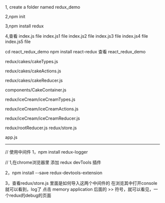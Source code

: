 1, create a folder named redux_demo

2,npm init

3,npm install redux

4,查看
index.js file
index.js1 file
index.js2 file
index.js3 file
index.js4 file
index.js5 file



cd react_redux_demo
npm install react-redux
查看 react_redux_demo



redux/cakes/cakeTypes.js

redux/cakes/cakeActions.js

redux/cakes/cakeReducer.js

components/CakeContainer.js

redux/iceCream/iceCreamTypes.js

redux/iceCream/iceCreamActions.js

redux/iceCream/iceCreamReducer.js

redux/rootReducer.js
redux/store.js

app.js


---------------------------------------------------------


// 使用中间件
 1，npm install redux-logger

//
1,在chrome浏览器里 添加 redux devTools 插件

2，npm install --save redux-devtools-extension

3，查看redux/store.js 里面是如何导入这两个中间件的
 在浏览其中打开console就可以看到，log了
 点击 memory   application 后面的 >> 符号，就可以看见，一个redux的debug的页面


